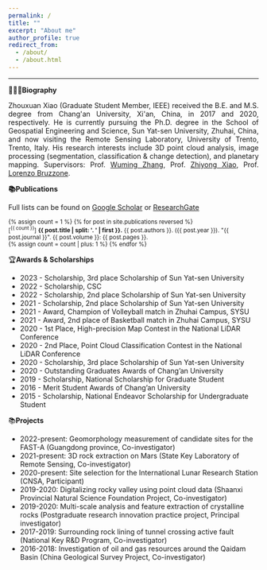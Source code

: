```yaml
---
permalink: /
title: ""
excerpt: "About me"
author_profile: true
redirect_from: 
  - /about/
  - /about.html
---
```


________________________________________________________________________________________________________

**🙋🏻‍♂️Biography**

<div style="text-align: justify; text-justify: inter-word;">
Zhouxuan Xiao (Graduate Student Member, IEEE) received the B.E. and M.S. degree from Chang'an University, Xi'an, China, in 2017 and 2020, respectively. He is currently pursuing the Ph.D. degree in the School of Geospatial Engineering and Science, Sun Yat-sen University, Zhuhai, China, and now visiting the Remote Sensing Laboratory, University of Trento, Trento, Italy. His research interests include 3D point cloud analysis, image processing (segmentation, classification & change detection), and planetary mapping. Supervisors: Prof. <a href="http://sges.sysu.edu.cn/teacher/377">Wuming Zhang</a>, Prof. <a href="https://atmos.sysu.edu.cn/teacher/2342">Zhiyong Xiao</a>, Prof. <a href="https://webapps.unitn.it/du/it/Persona/PER0004714/Curriculum">Lorenzo Bruzzone</a>.
</div>

**📚Publications**

Full lists can be found on [Google Scholar](https://scholar.google.com/citations?user=EYDXafgAAAAJ) or [ResearchGate](https://www.researchgate.net/profile/Zhouxuan-Xiao)

<small>
<ul style="list-style-type: none; padding-left: 0;">
{% assign count = 1 %}
{% for post in site.publications reversed %}
  <li>
    [<sup>{{ count }}</sup>]
    <strong>{{ post.title | split: '. ' | first }}.</strong> {{ post.authors }}. ({{ post.year }}). "{{ post.journal }}". {{ post.volume }}: {{ post.pages }}.
  </li>
  {% assign count = count | plus: 1 %}
{% endfor %}
</ul>
</small>


🏆**Awards & Scholarships**

* 2023 - Scholarship, 3rd place Scholarship of Sun Yat-sen University
* 2022 - Scholarship, CSC
* 2022 - Scholarship, 2nd place Scholarship of Sun Yat-sen University
* 2021 - Scholarship, 2nd place Scholarship of Sun Yat-sen University
* 2021 - Award, Champion of Volleyball match in Zhuhai Campus, SYSU
* 2021 - Award, 2nd place of Basketball match in Zhuhai Campus, SYSU
* 2020 - 1st Place, High-precision Map Contest in the National LiDAR Conference
* 2020 - 2nd Place, Point Cloud Classification Contest in the National LiDAR Conference
* 2020 - Scholarship, 3rd place Scholarship of Sun Yat-sen University
* 2020 - Outstanding Graduates Awards of Chang’an University
* 2019 - Scholarship, National Scholarship for Graduate Student
* 2016 - Merit Student Awards of Chang’an University
* 2015 - Scholarship, National Endeavor Scholarship for Undergraduate Student


📚**Projects**

* 2022-present:&nbsp;Geomorphology measurement of candidate sites for the FAST-A (Guangdong province, Co-investigator) 
* 2021-present:&nbsp;3D rock extraction on Mars (State Key Laboratory of Remote Sensing, Co-investigator) 
* 2020-present:&nbsp;Site selection for the International Lunar Research Station (CNSA, Participant) 
* 2019-2020:&nbsp;Digitalizing rocky valley using point cloud data (Shaanxi Provincial Natural Science Foundation Project, Co-investigator) 
* 2019-2020:&nbsp;Multi-scale analysis and feature extraction of crystalline rocks (Postgraduate research innovation practice project, Principal investigator)  
* 2017-2019:&nbsp;Surrounding rock lining of tunnel crossing active fault (National Key R&D Program, Co-investigator)
* 2016-2018:&nbsp;Investigation of oil and gas resources around the Qaidam Basin (China Geological Survey Project, Co-investigator)
